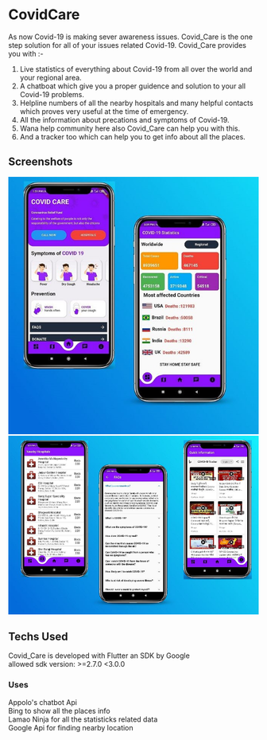 # CovidCare

As now Covid-19 is making sever awareness issues.
Covid_Care is the one step solution for all of your issues related Covid-19. Covid_Care provides you with :-
1. Live statistics of everything about Covid-19 from all over the world and your regional area.
2. A chatboat which give you a proper guidence and solution to your all Covid-19 problems.
3. Helpline numbers of all the nearby hospitals and many helpful contacts which proves very useful at the time of emergency.
4. All the information about precations and symptoms of Covid-19.
5. Wana help community here also Covid_Care can help you with this.
6. And a tracker too which can help you to get info about all the places.


## Screenshots
<img src="./Screenshots/link1.JPG" >
<img src="./Screenshots/link2.JPG" >


## Techs Used
Covid_Care is developed with Flutter an SDK by Google\
allowed sdk version: >=2.7.0 <3.0.0
### Uses 
Appolo's chatbot Api\
Bing to show all the places info\
Lamao Ninja for all the statisticks related data\
Google Api for finding nearby location
